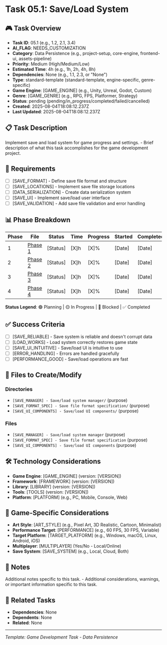 # Task 05.1: Save/Load System

## 🎮 Task Overview
- **Task ID**: 05.1 (e.g., 1.2, 2.1, 3.4)
- **AI_FLAG**: NEEDS_CUSTOMIZATION
- **Category**: Data Persistence (e.g., project-setup, core-engine, frontend-ui, assets-pipeline)
- **Priority**: Medium (High/Medium/Low)
- **Estimated Time**: 4h (e.g., 1h, 2h, 4h, 8h)
- **Dependencies**: None (e.g., 1.1, 2.3, or "None")
- **Type**: standard-template (standard-template, engine-specific, genre-specific)
- **Game Engine**: [GAME_ENGINE] (e.g., Unity, Unreal, Godot, Custom)
- **Genre**: [GAME_GENRE] (e.g., RPG, FPS, Platformer, Strategy)
- **Status**: pending (pending/in_progress/completed/failed/cancelled)
- **Created**: 2025-08-04T18:08:12.237Z
- **Last Updated**: 2025-08-04T18:08:12.237Z

## 📋 Task Description
Implement save and load system for game progress and settings. - Brief description of what this task accomplishes for the game development project.

## 🎯 Requirements
- [ ] [SAVE_FORMAT] - Define save file format and structure
- [ ] [SAVE_LOCATIONS] - Implement save file storage locations
- [ ] [DATA_SERIALIZATION] - Create data serialization system
- [ ] [SAVE_UI] - Implement save/load user interface
- [ ] [SAVE_VALIDATION] - Add save file validation and error handling

## 📊 Phase Breakdown
| Phase | File | Status | Time | Progress | Started | Completed |
|-------|------|--------|------|----------|---------|-----------|
| 1 | [Phase 1](./01-save-load-system-phase-1.md) | [Status] | [X]h | [X]% | [Date] | [Date] |
| 2 | [Phase 2](./01-save-load-system-phase-2.md) | [Status] | [X]h | [X]% | [Date] | [Date] |
| 3 | [Phase 3](./01-save-load-system-phase-3.md) | [Status] | [X]h | [X]% | [Date] | [Date] |
| 4 | [Phase 4](./01-save-load-system-phase-4.md) | [Status] | [X]h | [X]% | [Date] | [Date] |

**Status Legend**: 🟢 Planning | 🟡 In Progress | 🔴 Blocked | ✅ Completed

## ✅ Success Criteria
- [ ] [SAVE_RELIABLE] - Save system is reliable and doesn't corrupt data
- [ ] [LOAD_WORKS] - Load system correctly restores game state
- [ ] [SAVE_UI_INTUITIVE] - Save/load UI is intuitive to use
- [ ] [ERROR_HANDLING] - Errors are handled gracefully
- [ ] [PERFORMANCE_GOOD] - Save/load operations are fast

## 📁 Files to Create/Modify
### Directories
- `[SAVE_MANAGER] - Save/load system manager/` (purpose)
- `[SAVE_FORMAT_SPEC] - Save file format specification/` (purpose)
- `[SAVE_UI_COMPONENTS] - Save/load UI components/` (purpose)

### Files
- `[SAVE_MANAGER] - Save/load system manager` (purpose)
- `[SAVE_FORMAT_SPEC] - Save file format specification` (purpose)
- `[SAVE_UI_COMPONENTS] - Save/load UI components` (purpose)

## 🛠️ Technology Considerations
- **Game Engine**: [GAME_ENGINE] (version: [VERSION])
- **Framework**: [FRAMEWORK] (version: [VERSION])
- **Library**: [LIBRARY] (version: [VERSION])
- **Tools**: [TOOLS] (version: [VERSION])
- **Platform**: [PLATFORM] (e.g., PC, Mobile, Console, Web)

## 🎨 Game-Specific Considerations
- **Art Style**: [ART_STYLE] (e.g., Pixel Art, 3D Realistic, Cartoon, Minimalist)
- **Performance Target**: [PERFORMANCE] (e.g., 60 FPS, 30 FPS, Variable)
- **Target Platform**: [TARGET_PLATFORM] (e.g., Windows, macOS, Linux, Android, iOS)
- **Multiplayer**: [MULTIPLAYER] (Yes/No - Local/Online)
- **Save System**: [SAVE_SYSTEM] (e.g., Local, Cloud, Both)

## 📝 Notes
Additional notes specific to this task. - Additional considerations, warnings, or important information specific to this task.

## 🔗 Related Tasks
- **Dependencies**: None
- **Dependents**: None
- **Related**: None

---
*Template: Game Development Task - Data Persistence* 